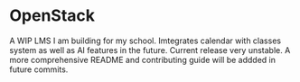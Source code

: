 # OpenStack

A WIP LMS I am building for my school. Imtegrates calendar with classes system as well as AI features in the future. Current release very unstable. A more comprehensive README and contributing guide will be addded in future commits.